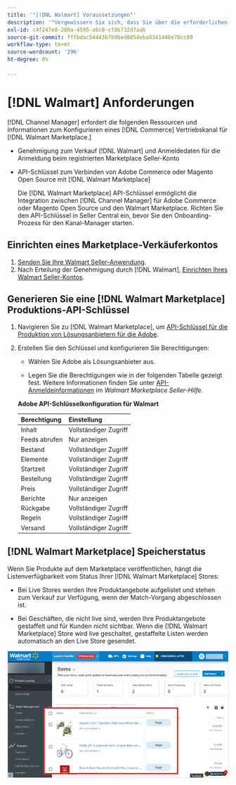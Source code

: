 ```yaml
---
title: '"[!DNL Walmart] Voraussetzungen"'
description: '"Vergewissern Sie sich, dass Sie über die erforderlichen[!DNL Walmart Marketplace]Informationen und Ressourcen zur Integration mit dem Kanal-Manager."'
exl-id: c4f247e8-280a-4595-a6c8-cf8b732d7aab
source-git-commit: fffbdac54443b7b9bed8854eba8341446e78cc80
workflow-type: tm+mt
source-wordcount: '296'
ht-degree: 0%

---
```


# [!DNL Walmart] Anforderungen

[!DNL Channel Manager] erfordert die folgenden Ressourcen und Informationen zum Konfigurieren eines [!DNL Commerce] Vertriebskanal für [!DNL Walmart Marketplace.]

* Genehmigung zum Verkauf [!DNL Walmart] und Anmeldedaten für die Anmeldung beim registrierten Marketplace Seller-Konto

* API-Schlüssel zum Verbinden von Adobe Commerce oder Magento Open Source mit [!DNL Walmart Marketplace]

   Die [!DNL Walmart Marketplace] API-Schlüssel ermöglicht die Integration zwischen [!DNL Channel Manager] für Adobe Commerce oder Magento Open Source und den Walmart Marketplace. Richten Sie den API-Schlüssel in Seller Central ein, bevor Sie den Onboarding-Prozess für den Kanal-Manager starten.

## Einrichten eines Marketplace-Verkäuferkontos

1. [Senden Sie Ihre Walmart Seller-Anwendung](https://marketplace-apply.walmart.com/apply?id=0014M00001zivMpQAI).
1. Nach Erteilung der Genehmigung durch [!DNL Walmart], [Einrichten Ihres Walmart Seller-Kontos](https://sellerhelp.walmart.com/seller/s/guide?article=000008219).

## Generieren Sie eine [!DNL Walmart Marketplace] Produktions-API-Schlüssel

1. Navigieren Sie zu [!DNL Walmart Marketplace], um [API-Schlüssel für die Produktion von Lösungsanbietern für die Adobe](https://developer.walmart.com/#preloginModal?redirectUri=https%3A%2F%2Fdeveloper.walmart.com%2Faccount%2FgenerateKey).

1. Erstellen Sie den Schlüssel und konfigurieren Sie Berechtigungen:

   * Wählen Sie Adobe als Lösungsanbieter aus.

   * Legen Sie die Berechtigungen wie in der folgenden Tabelle gezeigt fest. Weitere Informationen finden Sie unter [API-Anmeldeinformationen](https://sellerhelp.walmart.com/seller/s/guide?article=000006422) im _Walmart Marketplace Seller-Hilfe_.

   **Adobe API-Schlüsselkonfiguration für Walmart**

   | **Berechtigung** | **Einstellung** |
   |----------------|-------------|
   | Inhalt | Vollständiger Zugriff |
   | Feeds abrufen | Nur anzeigen |
   | Bestand | Vollständiger Zugriff |
   | Elemente | Vollständiger Zugriff |
   | Startzeit | Vollständiger Zugriff |
   | Bestellung | Vollständiger Zugriff |
   | Preis | Vollständiger Zugriff |
   | Berichte | Nur anzeigen |
   | Rückgabe | Vollständiger Zugriff |
   | Regeln | Vollständiger Zugriff |
   | Versand | Vollständiger Zugriff |

## [!DNL Walmart Marketplace] Speicherstatus

Wenn Sie Produkte auf dem Marketplace veröffentlichen, hängt die Listenverfügbarkeit vom Status Ihrer [!DNL Walmart Marketplace] Stores:

* Bei Live Stores werden Ihre Produktangebote aufgelistet und stehen zum Verkauf zur Verfügung, wenn der Match-Vorgang abgeschlossen ist.

* Bei Geschäften, die nicht live sind, werden Ihre Produktangebote gestaffelt und für Kunden nicht sichtbar. Wenn die [!DNL Walmart Marketplace] Store wird live geschaltet, gestaffelte Listen werden automatisch an den Live Store gesendet.

![[!DNL Walmart Seller Central] Staging-Produkte](assets/walmart-seller-central-staged.png)
